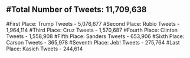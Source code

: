 #Total Number of Tweets: 11,709,638 
---
#First Place: Trump Tweets - 5,076,677
#Second Place: Rubio Tweets - 1,964,114
#Third Place: Cruz Tweets - 1,570,687
#Fourth Place: Clinton Tweets - 1,558,908
#Fifth Place: Sanders Tweets - 653,906
#Sixth Place: Carson Tweets - 365,978
#Seventh Place: Jeb! Tweets - 275,764
#Last Place: Kasich Tweets - 244,614
